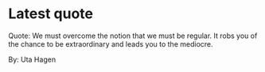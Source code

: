 # Latest quote 

Quote: We must overcome the notion that we must be regular. It robs you of the chance to be extraordinary and leads you to the mediocre. 

By: Uta Hagen